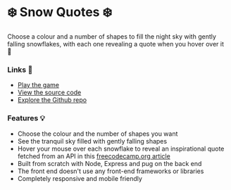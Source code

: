 # ❄️ Snow Quotes ❄️ 

Choose a colour and a number of shapes to fill the night sky with gently falling snowflakes, with each one revealing a quote when you hover over it 💬

### Links 🔗
- [Play the game](https://js-balloon-popping-game.rolandjlevy.repl.co/)
- [View the source code](https://repl.it/@RolandJLevy/express-snow-quotes)
- [Explore the Github repo](https://github.com/rolandjlevy/express-snow-quotes)

### Features 💡
- Choose the colour and the number of shapes you want
- See the tranquil sky filled with gently falling shapes
- Hover your mouse over each snowflake to reveal an inspirational quote fetched from an API in this [freecodecamp.org article](https://forum.freecodecamp.org/t/free-api-inspirational-quotes-json-with-code-examples/311373)
- Built from scratch with Node, Express and pug on the back end
- The front end doesn't use any front-end frameworks or libraries
- Completely responsive and mobile friendly